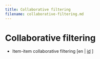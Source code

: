 ```yaml
---
title: Collaborative filtering
filename: collaborative-filtering.md
---
```

# Collaborative filtering
* Item-item collaborative filtering [en | [id](notebooks/item-item-filtering-id.html) ]
